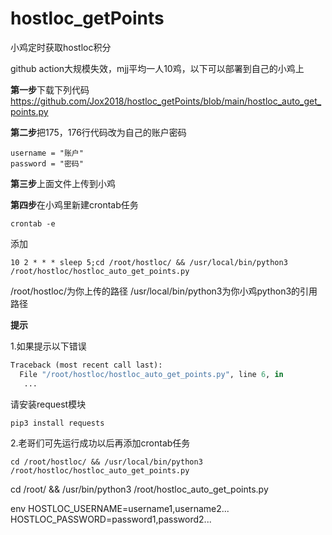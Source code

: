 # hostloc_getPoints

小鸡定时获取hostloc积分

github action大规模失效，mjj平均一人10鸡，以下可以部署到自己的小鸡上

**第一步**下载下列代码
https://github.com/Jox2018/hostloc_getPoints/blob/main/hostloc_auto_get_points.py

**第二步**把175，176行代码改为自己的账户密码

```
username = "账户"
password = "密码"
```

**第三步**上面文件上传到小鸡

**第四步**在小鸡里新建crontab任务

```
crontab -e
```


添加

```shell
10 2 * * * sleep 5;cd /root/hostloc/ && /usr/local/bin/python3 /root/hostloc/hostloc_auto_get_points.py
```

/root/hostloc/为你上传的路径
/usr/local/bin/python3为你小鸡python3的引用路径

**提示**

1.如果提示以下错误

```python
Traceback (most recent call last):
  File "/root/hostloc/hostloc_auto_get_points.py", line 6, in
   ...
```

请安装request模块

```shell
pip3 install requests
```

2.老哥们可先运行成功以后再添加crontab任务

```shell
cd /root/hostloc/ && /usr/local/bin/python3 /root/hostloc/hostloc_auto_get_points.py
```

cd /root/ && /usr/bin/python3 /root/hostloc_auto_get_points.py

env
HOSTLOC_USERNAME=username1,username2...
HOSTLOC_PASSWORD=password1,password2...
